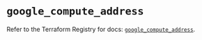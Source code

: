 # `google_compute_address`

Refer to the Terraform Registry for docs: [`google_compute_address`](https://registry.terraform.io/providers/hashicorp/google/6.25.0/docs/resources/compute_address).

